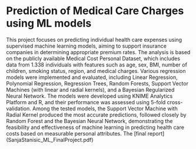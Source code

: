 # Prediction of Medical Care Charges using ML models
This project focuses on predicting individual health care expenses using supervised machine learning models, aiming to support insurance companies in determining appropriate premium rates. The analysis is based on the publicly available Medical Cost Personal Dataset, which includes data from 1.338 individuals with features such as age, sex, BMI, number of children, smoking status, region, and medical charges. Various regression models were implemented and evaluated, including Linear Regression, Polynomial Regression, Regression Trees, Random Forests, Support Vector Machines (with linear and radial kernels), and a Bayesian Regularized Neural Network. The models were developed using KNIME Analytics Platform and R, and their performance was assessed using 5-fold cross-validation. Among the tested models, the Support Vector Machine with Radial Kernel produced the most accurate predictions, followed closely by Random Forest and the Bayesian Neural Network, demonstrating the feasibility and effectiveness of machine learning in predicting health care costs based on measurable personal attributes. The [final report] (SanjaStanisic_ML_FinalProject.pdf)
